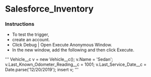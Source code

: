# Salesforce_Inventory

### Instructions

+ To test the trigger, 
+ create an account.
+ Click Debug | Open Execute Anonymous Window.
+ In the new window, add the following and then click Execute.

'''
Vehicle__c v = new Vehicle__c();
v.Name = 'Sedan';
v.Last_Known_Odometer_Reading__c = 1001;
v.Last_Service_Date__c = Date.parse('12/20/2019');
insert v;
'''
